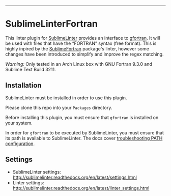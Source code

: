 -----------------------------------------------------------------

SublimeLinterFortran
================================

This linter plugin for [SublimeLinter](https://github.com/SublimeLinter/SublimeLinter) provides an interface to [gfortran](https://gcc.gnu.org/wiki/GFortran). It will be used with files that have the “FORTRAN” syntax (free format). This is highly inpired by the [SublimeFortran](https://github.com/315234/SublimeFortran.git) package's linter, however some changes have been introduced to simplify and improve the regex matching.

*Warning:* Only tested in an Arch Linux box with GNU Fortran 9.3.0 and Sublime Text Build 3211.

## Installation

SublimeLinter must be installed in order to use this plugin. 

Please clone this repo into your `Packages` directory.

Before installing this plugin, you must ensure that `gfortran` is installed on your system.

In order for `gfortran` to be executed by SublimeLinter, you must ensure that its path is available to SublimeLinter. The docs cover [troubleshooting PATH configuration](http://sublimelinter.readthedocs.io/en/latest/troubleshooting.html#finding-a-linter-executable).

## Settings
- SublimeLinter settings: http://sublimelinter.readthedocs.org/en/latest/settings.html
- Linter settings: http://sublimelinter.readthedocs.org/en/latest/linter_settings.html
